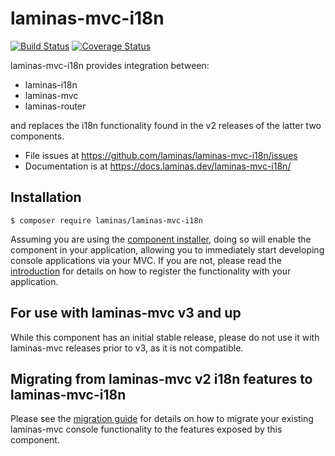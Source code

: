 # laminas-mvc-i18n

[![Build Status](https://travis-ci.org/laminas/laminas-mvc-i18n.svg?branch=master)](https://travis-ci.org/laminas/laminas-mvc-i18n)
[![Coverage Status](https://coveralls.io/repos/github/laminas/laminas-mvc-i18n/badge.svg?branch=master)](https://coveralls.io/github/laminas/laminas-mvc-i18n?branch=master)

laminas-mvc-i18n provides integration between:

- laminas-i18n
- laminas-mvc
- laminas-router

and replaces the i18n functionality found in the v2 releases of the latter
two components.

- File issues at https://github.com/laminas/laminas-mvc-i18n/issues
- Documentation is at https://docs.laminas.dev/laminas-mvc-i18n/

## Installation

```console
$ composer require laminas/laminas-mvc-i18n
```

Assuming you are using the [component installer](https://docs.laminas.dev/laminas-component-installer/),
doing so will enable the component in your application, allowing you to
immediately start developing console applications via your MVC. If you are not,
please read the [introduction](https://docs.laminas.dev/laminas-mvc-i18n/intro/)
for details on how to register the functionality with your application.

## For use with laminas-mvc v3 and up

While this component has an initial stable release, please do not use it with
laminas-mvc releases prior to v3, as it is not compatible.

## Migrating from laminas-mvc v2 i18n features to laminas-mvc-i18n

Please see the [migration guide](https://docs.laminas.dev/laminas-mvc-i18n/migration/v2-to-v3/)
for details on how to migrate your existing laminas-mvc console functionality to
the features exposed by this component.
